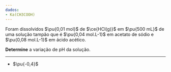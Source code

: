 ```yaml
---
dados:
- Ka(CH3COOH)
---
```


Foram dissolvidos $\pu{0,01 mol}$ de $\ce{HCl(g)}$ em $\pu{500 mL}$ de uma solução tampão que é $\pu{0,04 mol.L-1}$ em acetato de sódio e $\pu{0,08 mol.L-1}$ em ácido acético.

**Determine** a variação de $\mathrm{pH}$ da solução.

---

- $\pu{-0,4}$